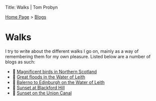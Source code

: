 Title: Walks | Tom Probyn

[Home Page](https://tomprobyn.uk) > [Blogs](https://tomprobyn.uk/blogs)

# Walks

I try to write about the different walks I go on, mainly as a way of remembering them for my own pleasure. Listed below are a number of blogs as such:

 - 📄 [Magnificent birds in Northern Scotland](./northern_scotland_birds.html)
 - 📄 [Great floods in the Water of Leith](./floods_water_leith.html)
 - 📄 [Balerno to Edinburgh on the Water of Leith](./balerno_edinburgh.html)
 - 📄 [Sunset at Blackford Hill](./blackford_hill_sunset.html)
 - 📄 [Sunset on the Union Canal](./union_canal_sunset.html)